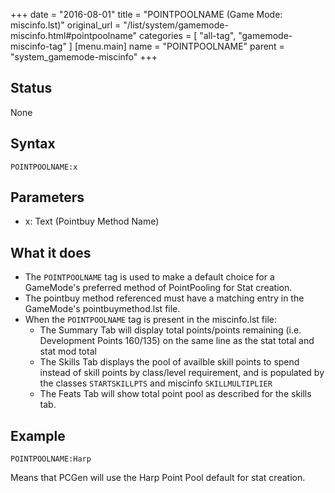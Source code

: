 +++
date = "2016-08-01"
title = "POINTPOOLNAME (Game Mode: miscinfo.lst)"
original_url = "/list/system/gamemode-miscinfo.html#pointpoolname"
categories = [ "all-tag", "gamemode-miscinfo-tag" ]
[menu.main]
    name = "POINTPOOLNAME"
    parent = "system_gamemode-miscinfo"
+++

## Status

None

## Syntax

`POINTPOOLNAME:x`

## Parameters

-   x: Text (Pointbuy Method Name)



What it does
------------

-   The `POINTPOOLNAME` tag is used to make a default choice for a
    GameMode's preferred method of PointPooling for Stat creation.
-   The pointbuy method referenced must have a matching entry in the
    GameMode's <span class="lstfile"> pointbuymethod.lst </span> file.
-   When the `POINTPOOLNAME` tag is present in the <span
    class="lstfile"> miscinfo.lst </span> file:
    -   The Summary Tab will display total points/points remaining (i.e.
        Development Points 160/135) on the same line as the stat total
        and stat mod total
    -   The Skills Tab displays the pool of availble skill points to
        spend instead of skill points by class/level requirement, and is
        populated by the classes `STARTSKILLPTS` and miscinfo
        `SKILLMULTIPLIER`
    -   The Feats Tab will show total point pool as described for the
        skills tab.

Example
-------

`POINTPOOLNAME:Harp`

Means that PCGen will use the Harp Point Pool default for stat creation.

